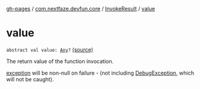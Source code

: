[gh-pages](../../index.md) / [com.nextfaze.devfun.core](../index.md) / [InvokeResult](index.md) / [value](./value.md)

# value

`abstract val value: `[`Any`](https://kotlinlang.org/api/latest/jvm/stdlib/kotlin/-any/index.html)`?` [(source)](https://github.com/NextFaze/dev-fun/tree/master/devfun-annotations/src/main/java/com/nextfaze/devfun/core/Definitions.kt#L133)

The return value of the function invocation.

[exception](exception.md) will be non-null on failure - (not including [DebugException](../-debug-exception/index.md), which will not be caught).

